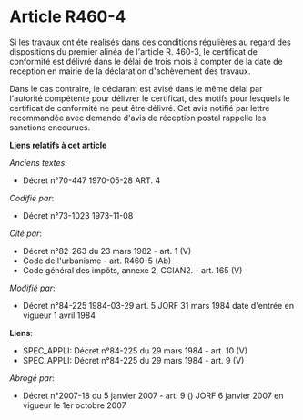# Article R460-4

Si les travaux ont été réalisés dans des conditions régulières au regard des dispositions du premier alinéa de l'article R.
460-3, le certificat de conformité est délivré dans le délai de trois mois à compter de la date de réception en mairie de la
déclaration d'achèvement des travaux.

Dans le cas contraire, le déclarant est avisé dans le même délai par l'autorité compétente pour délivrer le certificat, des
motifs pour lesquels le certificat de conformité ne peut être délivré. Cet avis notifié par lettre recommandée avec demande
d'avis de réception postal rappelle les sanctions encourues.

**Liens relatifs à cet article**

_Anciens textes_:

  - Décret n°70-447 1970-05-28 ART. 4

_Codifié par_:

  - Décret n°73-1023 1973-11-08

_Cité par_:

  - Décret n°82-263 du 23 mars 1982 - art. 1 (V)
  - Code de l'urbanisme - art. R460-5 (Ab)
  - Code général des impôts, annexe 2, CGIAN2. - art. 165 (V)

_Modifié par_:

  - Décret n°84-225 1984-03-29 art. 5 JORF 31 mars 1984 date d'entrée en vigueur 1 avril 1984

**Liens**:

  - SPEC_APPLI: Décret n°84-225 du 29 mars 1984 - art. 10 (V)
  - SPEC_APPLI: Décret n°84-225 du 29 mars 1984 - art. 9 (V)

_Abrogé par_:

  - Décret n°2007-18 du 5 janvier 2007 - art. 9 () JORF 6 janvier 2007 en vigueur le 1er octobre 2007
